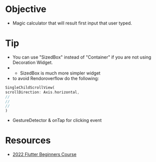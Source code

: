# Objective
- Magic calculator that will result first input that user typed.

# Tip
- You can use "SizedBox" instead of "Container" if you are not using Decoration Widget.
- - SizedBox is much more simpler widget
- to avoid Rendoroverflow do the following:
```dart
SingleChildScrollView(
scrollDirection: Axis.horizontal,
//
//
//
)
```
- GestureDetector & onTap for clicking event

# Resources
- [2022 Flutter Beginners Course](https://www.udemy.com/course/2022-flutter-beginners-courseno-rubbish/)